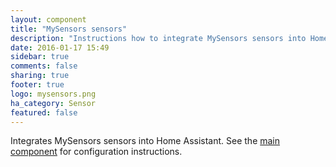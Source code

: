```yaml
---
layout: component
title: "MySensors sensors"
description: "Instructions how to integrate MySensors sensors into Home Assistant."
date: 2016-01-17 15:49
sidebar: true
comments: false
sharing: true
footer: true
logo: mysensors.png
ha_category: Sensor
featured: false
---
```


Integrates MySensors sensors into Home Assistant. See the [main component] for configuration instructions.

[main component]: /components/mysensors/
